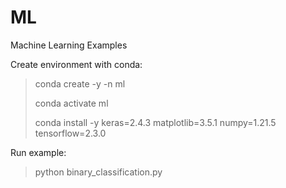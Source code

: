 # ML
Machine Learning Examples 

Create environment with conda:
> conda create -y -n ml
> 
> conda activate ml
> 
> conda install -y keras=2.4.3 matplotlib=3.5.1 numpy=1.21.5 tensorflow=2.3.0

Run example:
> python binary_classification.py
